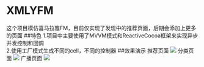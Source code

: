 # XMLYFM
这个项目模仿喜马拉雅FM，目前仅实现了发现中的推荐页面，后期会添加上更多的页面
##特色
1.项目中主要使用了MVVM模式和ReactiveCocoa框架来实现异步并发控制和回调   
2.使用工厂模式生成不同的cell，不同的控制器
##效果演示
推荐页面
![](https://github.com/Eastwu5788/XMLYFM/raw/master/recom.gif)
分类页面
![](https://github.com/Eastwu5788/XMLYFM/raw/master/cate.gif)
广播页面
![](https://github.com/Eastwu5788/XMLYFM/raw/master/radio.gif)
